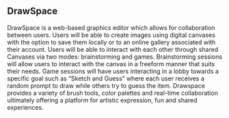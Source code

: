 ## DrawSpace
DrawSpace is a web-based graphics editor which allows for collaboration between users.
Users will be able to create images using digital canvases with the option to save them
locally or to an online gallery associated with their account. Users will be able to interact
with each other through shared Canvases via two modes: brainstorming and games.
Brainstorming sessions will allow users to interact with the canvas in a freeform manner
that suits their needs. Game sessions will have users interacting in a lobby towards a
specific goal such as “Sketch and Guess” where each user receives a random prompt to
draw while others try to guess the item.
Drawspace provides a variety of brush tools, color palettes and real-time collaboration
ultimately offering a platform for artistic expression, fun and shared experiences.
 
